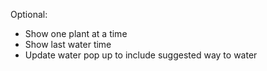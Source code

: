 Optional:
- Show one plant at a time
- Show last water time
- Update water pop up to include suggested way to water

